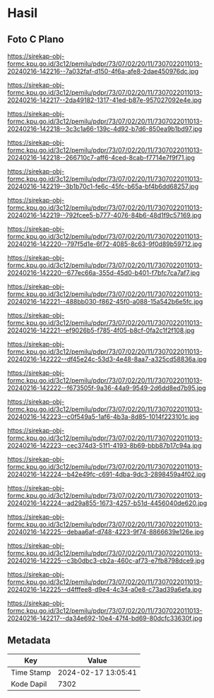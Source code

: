 # Hasil

## Foto C Plano

https://sirekap-obj-formc.kpu.go.id/3c12/pemilu/pdpr/73/07/02/20/11/7307022011013-20240216-142216--7a032faf-d150-4f6a-afe8-2dae450976dc.jpg

https://sirekap-obj-formc.kpu.go.id/3c12/pemilu/pdpr/73/07/02/20/11/7307022011013-20240216-142217--2da49182-1317-41ed-b87e-957027092e4e.jpg

https://sirekap-obj-formc.kpu.go.id/3c12/pemilu/pdpr/73/07/02/20/11/7307022011013-20240216-142218--3c3c1a66-139c-4d92-b7d6-850ea9b1bd97.jpg

https://sirekap-obj-formc.kpu.go.id/3c12/pemilu/pdpr/73/07/02/20/11/7307022011013-20240216-142218--266710c7-aff6-4ced-8cab-f7714e7f9f71.jpg

https://sirekap-obj-formc.kpu.go.id/3c12/pemilu/pdpr/73/07/02/20/11/7307022011013-20240216-142219--3b1b70c1-fe6c-45fc-b65a-bf4b6dd68257.jpg

https://sirekap-obj-formc.kpu.go.id/3c12/pemilu/pdpr/73/07/02/20/11/7307022011013-20240216-142219--792fcee5-b777-4076-84b6-48d1f9c57169.jpg

https://sirekap-obj-formc.kpu.go.id/3c12/pemilu/pdpr/73/07/02/20/11/7307022011013-20240216-142220--797f5d1e-6f72-4085-8c63-9f0d89b59712.jpg

https://sirekap-obj-formc.kpu.go.id/3c12/pemilu/pdpr/73/07/02/20/11/7307022011013-20240216-142220--677ec66a-355d-45d0-b401-f7bfc7ca7af7.jpg

https://sirekap-obj-formc.kpu.go.id/3c12/pemilu/pdpr/73/07/02/20/11/7307022011013-20240216-142221--488bb030-f862-45f0-a088-15a542b6e5fc.jpg

https://sirekap-obj-formc.kpu.go.id/3c12/pemilu/pdpr/73/07/02/20/11/7307022011013-20240216-142221--ef9026b5-f785-4f05-b8cf-0fa2c1f2f108.jpg

https://sirekap-obj-formc.kpu.go.id/3c12/pemilu/pdpr/73/07/02/20/11/7307022011013-20240216-142222--df45e24c-53d3-4e48-8aa7-a325cd58836a.jpg

https://sirekap-obj-formc.kpu.go.id/3c12/pemilu/pdpr/73/07/02/20/11/7307022011013-20240216-142222--f673505f-9a36-44a9-9549-2d6dd8ed7b95.jpg

https://sirekap-obj-formc.kpu.go.id/3c12/pemilu/pdpr/73/07/02/20/11/7307022011013-20240216-142223--c0f549a5-1af6-4b3a-8d85-1014f223101c.jpg

https://sirekap-obj-formc.kpu.go.id/3c12/pemilu/pdpr/73/07/02/20/11/7307022011013-20240216-142223--cec374d3-51f1-4193-8b69-bbb87b17c94a.jpg

https://sirekap-obj-formc.kpu.go.id/3c12/pemilu/pdpr/73/07/02/20/11/7307022011013-20240216-142224--b42e49fc-c691-4dba-9dc3-2898459a4f02.jpg

https://sirekap-obj-formc.kpu.go.id/3c12/pemilu/pdpr/73/07/02/20/11/7307022011013-20240216-142224--ad29a855-1673-4257-b51d-4456040de620.jpg

https://sirekap-obj-formc.kpu.go.id/3c12/pemilu/pdpr/73/07/02/20/11/7307022011013-20240216-142225--debaa6af-d748-4223-9f74-8866639e126e.jpg

https://sirekap-obj-formc.kpu.go.id/3c12/pemilu/pdpr/73/07/02/20/11/7307022011013-20240216-142225--c3b0dbc3-cb2a-460c-af73-e7fb8798dce9.jpg

https://sirekap-obj-formc.kpu.go.id/3c12/pemilu/pdpr/73/07/02/20/11/7307022011013-20240216-142225--d4fffee8-d9e4-4c34-a0e8-c73ad39a6efa.jpg

https://sirekap-obj-formc.kpu.go.id/3c12/pemilu/pdpr/73/07/02/20/11/7307022011013-20240216-142217--da34e692-10e4-47f4-bd69-80dcfc33630f.jpg


## Metadata

| Key        | Value               |
| ---------- | ------------------- |
| Time Stamp | 2024-02-17 13:05:41 |
| Kode Dapil | 7302                |



